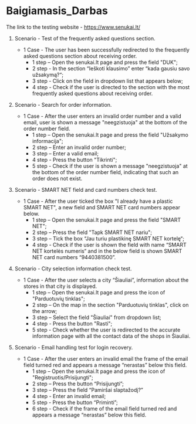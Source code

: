 # Baigiamasis_Darbas

The link to the testing website - https://www.senukai.lt/

1. Scenario - Test of the frequently asked questions section.
   - 1 Case - The user has been successfully redirected to the frequently asked questions section about receiving order.
       - 1 step – Open the senukai.lt page and press the field "DUK";
       - 2 step - In the section “Ieškoti klausimo” enter “kada gausiu savo užsakymą?“;
       - 3 step - Click on the field in dropdown list that appears below;
       - 4 step - Check if the user is directed to the section with the most frequently asked questions about receiving order.

2. Scenario - Search for order information.
   - 1 Case - After the user enters an invalid order number and a valid email, user is shown a message "neegzistuoja" at the bottom of the order number field.
       - 1 step – Open the senukai.lt page and press the field "Užsakymo informacija";
       - 2 step – Enter an invalid order number;
       - 3 step – Enter a valid email;
       - 4 step -	Press the button "Tikrinti";
       - 5 step - Check if the user is shown a message "neegzistuoja" at the bottom of the order number field, indicating that such an order does not exist.

3. Scenario - SMART NET field and card numbers check test.
   - 1 Case - After the user ticked the box "I already have a plastic SMART NET", a new field and SMART NET card numbers appear below.
       - 1 step – Open the senukai.lt page and press the field "SMART NET";
       - 2 step – Press the field "Tapk SMART NET nariu";
       - 3 step – Tick the box “Jau turiu plastikinę SMART NET kortelę“;
       - 4 step -	Check if the user is shown the field with name “SMART NET kortelės numeris“ and in the below field is shown SMART NET card numbers “9440381500”.
   
4. Scenario - City selection information check test.
   - 1 Case - After the user selects a city “Šiauliai”, information about the stores in that city is displayed.
       - 1 step – Open the senukai.lt page and press the icon of "Parduotuvių tinklas";
       - 2 step – On the map in the section "Parduotuvių tinklas", click on the arrow;
       - 3 step – Select the field "Šiauliai" from dropdown list;
       - 4 step -	Press the button "Rasti";
       - 5 step - Check whether the user is redirected to the accurate information page with all the contact data of the shops in Šiauliai.

5. Scenario - Email handling test for login recovery.
   - 1 Case - After the user enters an invalid email the frame of the email field turned red and appears a message “nerastas” below this field.
        - 1 step – Open the senukai.lt page and press the icon of "Registruotis/Prisijungti";
        - 2 step – Press the button “Prisijungti”;
        - 3 step – Press the field “Pamiršai slaptažodį?”
        - 4 step - Enter an invalid email;
        - 5 step - Press the button “Priminti”;
        - 6 step - Check if the frame of the email field turned red and appears a message “nerastas” below this field.
     
  
